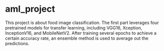 # aml_project

This project is about food image classification. The first part leverages four pretrained models for transfer learning, including VGG16, Xception, InceptionV16, and MobileNetV2. After training several epochs to achieve a certain accuracy rate, an ensemble method is used to average out the predictions.
